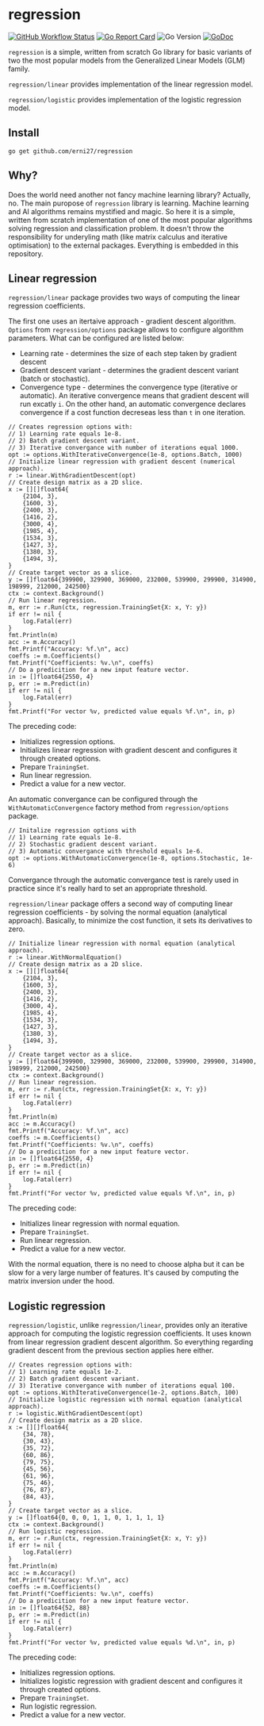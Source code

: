 # regression

[![GitHub Workflow Status](https://img.shields.io/github/workflow/status/erni27/regression/CI?style=flat-square)](https://github.com/erni27/regression/actions?query=workflow%3ACI)
[![Go Report Card](https://goreportcard.com/badge/github.com/erni27/regression?style=flat-square)](https://goreportcard.com/report/github.com/erni27/regression)
![Go Version](https://img.shields.io/badge/go%20version-%3E=1.18-61CFDD.svg?style=flat-square)
[![GoDoc](https://pkg.go.dev/badge/mod/github.com/erni27/regression)](https://pkg.go.dev/mod/github.com/erni27/regression)

`regression` is a simple, written from scratch Go library for basic variants of two the most popular models from the Generalized Linear Models (GLM) family.

`regression/linear` provides implementation of the linear regression model.

`regression/logistic` provides implementation of the logistic regression model.

## Install

```shell
go get github.com/erni27/regression
```

## Why?

Does the world need another not fancy machine learning library? Actually, no. The main puropose of `regression` library is learning. Machine learning and AI algorithms remains mystified and magic. So here it is a simple, written from scratch implementation of one of the most popular algorithms solving regression and classification problem. It doesn't throw the responsibility for underyling math (like matrix calculus and iterative optimisation) to the external packages. Everything is embedded in this repository.

## Linear regression

`regression/linear` package provides two ways of computing the linear regression coefficients.

The first one uses an itertaive approach - gradient descent algorithm. `Options` from `regression/options` package allows to configure algorithm parameters. What can be configured are listed below:

* Learning rate - determines the size of each step taken by gradient descent
* Gradient descent variant - determines the gradient descent variant (batch or stochastic).
* Convergence type - determines the convergence type (iterative or automatic). An iterative convergence means that gradient descent will run excatly `i`. On the other hand, an automatic convergence declares convergence if a cost function decreseas less than `t` in one iteration.

```golang
// Creates regression options with:
// 1) Learning rate equals 1e-8.
// 2) Batch gradient descent variant.
// 3) Iterative convergance with number of iterations equal 1000.
opt := options.WithIterativeConvergence(1e-8, options.Batch, 1000)
// Initialize linear regression with gradient descent (numerical approach).
r := linear.WithGradientDescent(opt)
// Create design matrix as a 2D slice.
x := [][]float64{
    {2104, 3},
    {1600, 3},
    {2400, 3},
    {1416, 2},
    {3000, 4},
    {1985, 4},
    {1534, 3},
    {1427, 3},
    {1380, 3},
    {1494, 3},
}
// Create target vector as a slice.
y := []float64{399900, 329900, 369000, 232000, 539900, 299900, 314900, 198999, 212000, 242500}
ctx := context.Background()
// Run linear regression.
m, err := r.Run(ctx, regression.TrainingSet{X: x, Y: y})
if err != nil {
    log.Fatal(err)
}
fmt.Println(m)
acc := m.Accuracy()
fmt.Printf("Accuracy: %f.\n", acc)
coeffs := m.Coefficients()
fmt.Printf("Coefficients: %v.\n", coeffs)
// Do a predicition for a new input feature vector.
in := []float64{2550, 4}
p, err := m.Predict(in)
if err != nil {
    log.Fatal(err)
}
fmt.Printf("For vector %v, predicted value equals %f.\n", in, p)
```

The preceding code:
* Initializes regression options.
* Initializes linear regression with gradient descent and configures it through created options.
* Prepare `TrainingSet`.
* Run linear regression.
* Predict a value for a new vector.

An automatic convergance can be configured through the `WithAutomaticConvergence` factory method from `regression/options` package.

```golang
// Initalize regression options with
// 1) Learning rate equals 1e-8.
// 2) Stochastic gradient descent variant.
// 3) Automatic convergance with threshold equals 1e-6.
opt := options.WithAutomaticConvergence(1e-8, options.Stochastic, 1e-6)
```

Convergance through the automatic convergance test is rarely used in practice since it's really hard to set an appropriate threshold.

`regression/linear` package offers a second way of computing linear regression coefficients  - by solving the normal equation (analytical approach). Basically, to minimize the cost function, it sets its derivatives to zero.

```golang
// Initialize linear regression with normal equation (analytical approach).
r := linear.WithNormalEquation()
// Create design matrix as a 2D slice.
x := [][]float64{
    {2104, 3},
    {1600, 3},
    {2400, 3},
    {1416, 2},
    {3000, 4},
    {1985, 4},
    {1534, 3},
    {1427, 3},
    {1380, 3},
    {1494, 3},
}
// Create target vector as a slice.
y := []float64{399900, 329900, 369000, 232000, 539900, 299900, 314900, 198999, 212000, 242500}
ctx := context.Background()
// Run linear regression.
m, err := r.Run(ctx, regression.TrainingSet{X: x, Y: y})
if err != nil {
    log.Fatal(err)
}
fmt.Println(m)
acc := m.Accuracy()
fmt.Printf("Accuracy: %f.\n", acc)
coeffs := m.Coefficients()
fmt.Printf("Coefficients: %v.\n", coeffs)
// Do a predicition for a new input feature vector.
in := []float64{2550, 4}
p, err := m.Predict(in)
if err != nil {
    log.Fatal(err)
}
fmt.Printf("For vector %v, predicted value equals %f.\n", in, p)
```

The preceding code:
* Initializes linear regression with normal equation.
* Prepare `TrainingSet`.
* Run linear regression.
* Predict a value for a new vector.

With the normal equation, there is no need to choose alpha but it can be slow for a very large number of features. It's caused by computing the matrix inversion under the hood.

## Logistic regression

`regression/logistic`, unlike `regression/linear`, provides only an iterative approach for computing the logistic regression coefficients. It uses known from linear regression gradient descent algorithm. So everything regarding gradient descent from the previous section applies here either.

```golang
// Creates regression options with:
// 1) Learning rate equals 1e-2.
// 2) Batch gradient descent variant.
// 3) Iterative convergance with number of iterations equal 100.
opt := options.WithIterativeConvergence(1e-2, options.Batch, 100)
// Initialize logistic regression with normal equation (analytical approach).
r := logistic.WithGradientDescent(opt)
// Create design matrix as a 2D slice.
x := [][]float64{
    {34, 78},
    {30, 43},
    {35, 72},
    {60, 86},
    {79, 75},
    {45, 56},
    {61, 96},
    {75, 46},
    {76, 87},
    {84, 43},
}
// Create target vector as a slice.
y := []float64{0, 0, 0, 1, 1, 0, 1, 1, 1, 1}
ctx := context.Background()
// Run logistic regression.
m, err := r.Run(ctx, regression.TrainingSet{X: x, Y: y})
if err != nil {
    log.Fatal(err)
}
fmt.Println(m)
acc := m.Accuracy()
fmt.Printf("Accuracy: %f.\n", acc)
coeffs := m.Coefficients()
fmt.Printf("Coefficients: %v.\n", coeffs)
// Do a predicition for a new input feature vector.
in := []float64{52, 88}
p, err := m.Predict(in)
if err != nil {
    log.Fatal(err)
}
fmt.Printf("For vector %v, predicted value equals %d.\n", in, p)
```

The preceding code:
* Initializes regression options.
* Initializes logistic regression with gradient descent and configures it through created options.
* Prepare `TrainingSet`.
* Run logistic regression.
* Predict a value for a new vector.

